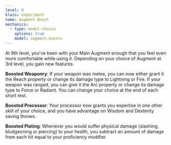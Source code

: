 ```yaml
---
level: 9
klass: experiment
name: Augment Boost
mechanics:
  - type: model-choice
    options: true
    model: augment-boosts
---
```

At 9th level, you've been with your Main Augment enough that you feel even more comfortable while using it.
Depending on your choice of Augment at 3rd level, you gain new features.

__Boosted Weaponry__: If your weapon was melee, you can now either grant it the Reach property or change its damage type to Lightning or Fire. If your weapon was ranged, you can give it the Arc property or change its damage type to Force or Radiant. You can change your choice at the end of each short rest.

__Boosted Processor__: Your processor now grants you expertise in one other skill of your choice, and you have advantage on Wisdom and Dexterity saving throws.

__Boosted Plating__: Whenever you would suffer physical damage (slashing, bludgeoning or piercing) to your health, you subtract an amount of damage from each hit equal to your proficiency modifier.
